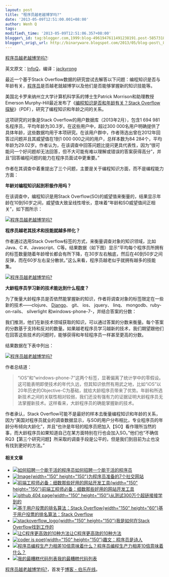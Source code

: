 ```yaml
--- 
layout: post 
title: "程序员越老越博学吗?" 
date: '2013-05-09T12:51:00.001+08:00' 
author: Wenh Q
tags:
modified\_time: '2013-05-09T12:51:06.357+08:00' 
blogger\_id: tag:blogger.com,1999:blog-4961947611491238191.post-5857318692119840740
blogger\_orig\_url: http://binaryware.blogspot.com/2013/05/blog-post\_8783.html
---
```

[程序员越老越博学吗?](http://blog.jobbole.com/39396/?utm_source=rss&utm_medium=rss&utm_campaign=%25e7%25a8%258b%25e5%25ba%258f%25e5%2591%2598%25e8%25b6%258a%25e8%2580%2581%25e8%25b6%258a%25e5%258d%259a%25e5%25ad%25a6%25e5%2590%2597):

英文原文：[InfoQ](http://www.infoq.com/news/2013/05/programming-age-study)，编译：[jackyrong](http://www.infoq.com/cn/news/2013/05/programming-age-study)

最近一个基于Stack
Overflow数据的研究尝试去解答以下问题：编程知识是否与年龄有关，[程序员](http://blog.jobbole.com/821/ "程序员的本质")是否越老就越博学以及他们是否能够掌握新的知识技能等。

美国北卡罗来纳州立大学计算机科学系的博士生Patrick
Morrison和助理教授Emerson
Murphy-Hill最近发布了《[编程知识是否和年龄有关？Stack
Overflow探秘](http://people.engr.ncsu.edu/ermurph3/papers/msr13.pdf)》（PDF），研究了编程知识和年龄之间的关系。

这项研究的对象是Stack Overflow的用户数据库（2013年2月），包含1 694
981名程序员，平均年龄为30.3岁。在这些用户中，超过300
000名用户明确提供了具体年龄，这些数据均用于本项研究。在该用户群中，作者筛选出曾在2012年回答过问题并且其威望值在1到1
000 000之间的用户，总样本数为84
284个，平均年龄为29.02岁。作者认为，在该调查中回答问题比提问更具代表性，因为“很可能问一个好问题却无法回答，但不大可能有难以理解或错误的答案获得高分”，并且“回答编程问题的能力在程序员面试中更重要。”

作者在其调查中着重提出了三个问题，主要是关于编程知识方面，而不是编程能力方面：

**年龄对编程知识起到积极作用吗？**

在该调查中，编程知识是用Stack
Overflow(SO)的威望值来衡量的，结果显示年龄在10到50岁之间，威望值大致呈线性增长，意味着“年龄和SO威望值间正相关”，如下图所示：

[![程序员越老越博学吗?](http://blog.jobbole.com/wp-content/uploads/2013/05/1.png "程序员越老越博学吗?")](http://blog.jobbole.com/wp-content/uploads/2013/05/1.png "程序员越老越博学吗?")

**程序员越老其技术和技能就越多样化？**

作者通过选用Stack
Overflow标签的方式，来衡量调查对象的知识领域，比如Java、C
#、Javascript、C等。结果数据（如下图）显示“平均每个程序员所拥有的标签数量随着年龄增长都会有所下降，在30岁左右触底，然后在40到50岁之间反弹，而在60岁左右呈分散状。”这么来看，程序员越老似乎就拥有越多的技能集。

[![程序员越老越博学吗?](http://blog.jobbole.com/wp-content/uploads/2013/05/21.png "程序员越老越博学吗?")](http://blog.jobbole.com/wp-content/uploads/2013/05/21.png "程序员越老越博学吗?")

**大龄程序员学习新的技术能达到什么程度？**

为了衡量大龄程序员是否依然能掌握新的知识，作者将调查对象的标签限定在一些新的技术——clojure、
[Django](http://blog.jobbole.com/15555/ "10个实用的Django建议")、 git、
ios、 jquery、 linq、 mongodb、ruby-on-rails、 silverlight
和windows-phone-7-，并结合答案的分数：

我们推测，他们在新技术领域获取的知识，可以通过答案的分数来衡量。每个答案的分数基于支持和反对的数量。如果越老程序员学习越新的技术，我们期望跟他们在回答这些技术的问题时，能够获得和年轻程序员一样甚至更高的分数。

结果数据在下表中列出：

[![程序员越老越博学吗?](http://blog.jobbole.com/wp-content/uploads/2013/05/31.png "程序员越老越博学吗?")](http://blog.jobbole.com/wp-content/uploads/2013/05/31.png "程序员越老越博学吗?")

作者总结道：


> “iOS”和“windows-phone-7”这两个标签，显著偏离了统计学中的零假设。这可能表明即使技术的年代久远，但其知识依然有用武之地，比如“iOS”以20年历史的Objective-C为基础，就给大龄程序员带来了优势。年龄和所选新技术之间的关联性相对较弱，我们还没有强有力的证据证明大龄程序员无法掌握新技术。这样看来，大龄程序员的确能掌握新的技术。

作者承认，Stack
Overflow可能不是最好的样本去衡量编程知识和年龄的关系，因为“美国对程序员就业的调查数据显示，与SO的用户分布相比，专业程序员的年龄分布倾向大龄化”，并且“也许是年轻的程序员把加入【SO】看作理所当然的事，而大龄程序员如果知道自己在某方面特别在行也会加入SO。”他们也“不确信RQ3【第三个研究问题】所采取的调查手段是公平的，但是我们到目前为止也没有找到更好的方法。”


#### 相关文章

-   [![如何招聘一个能干活的程序员](http://blog.jobbole.com/wp-content/plugins/wordpress-23-related-posts-plugin/static/thumbs/5.jpg)](http://blog.jobbole.com/28854/)[如何招聘一个能干活的程序员](http://blog.jobbole.com/28854/)
-   [![Image](http://blog.jobbole.com/wp-content/uploads/2012/06/Image-150x150.png){width="150"
    height="150"}](http://blog.jobbole.com/22002/)[为程序员准备的7个社交网站](http://blog.jobbole.com/22002/)
-   [![前端工程师必备：细数那些好用的网站开发工具](http://blog.jobbole.com/wp-content/uploads/2013/04/front-end-essential-01-150x150.png){width="150"
    height="150"}](http://blog.jobbole.com/38366/)[前端工程师必备：细数那些好用的网站开发工具](http://blog.jobbole.com/38366/)
-   [![github 404
    page](http://blog.jobbole.com/wp-content/uploads/2012/09/github-404-page-150x150.jpg){width="150"
    height="150"}](http://blog.jobbole.com/22288/)[从测试300万个超链接接学到的](http://blog.jobbole.com/22288/)
-   [![基于用户投票的排名算法：Stack
    Overflow](http://blog.jobbole.com/wp-content/uploads/2012/03/Stack-Overflow11-150x60.png){width="150"
    height="60"}](http://blog.jobbole.com/16146/)[基于用户投票的排名算法：Stack
    Overflow](http://blog.jobbole.com/16146/)
-   [![stackoverflow\_logo](http://blog.jobbole.com/wp-content/uploads/2012/05/stackoverflow_logo-150x150.jpg){width="150"
    height="150"}](http://blog.jobbole.com/18627/)[我是如何在Stack
    Overflow找到工作的](http://blog.jobbole.com/18627/)
-   [![让C程序更高效的10种方法](http://www.jobbole.net/wp-content/uploads/2013/02/fibonacci-recursion-tree-300x174-150x150.png)](http://blog.jobbole.com/1198/)[让C程序更高效的10种方法](http://blog.jobbole.com/1198/)
-   [![coder is
    poet](http://blog.jobbole.com/wp-content/uploads/2013/04/coder_is_poet-150x150.png){width="150"
    height="150"}](http://blog.jobbole.com/38316/)[趣文：程序员是诗人](http://blog.jobbole.com/38316/)
-   [![程序员编程生产力相差10倍意味着什么？](http://blog.jobbole.com/wp-content/uploads/2011/11/software-development-logo.jpg)](http://blog.jobbole.com/14727/)[程序员编程生产力相差10倍意味着什么？](http://blog.jobbole.com/14727/)
-   [![我的最糟糕代码列表](http://blog.jobbole.com/wp-content/uploads/2013/02/Space_Invaders_Second_Row-150x150.png)](http://blog.jobbole.com/24624/)[我的最糟糕代码列表](http://blog.jobbole.com/24624/)

[程序员越老越博学吗?](http://blog.jobbole.com/39396/)，首发于[博客 -
伯乐在线](http://blog.jobbole.com/)。
